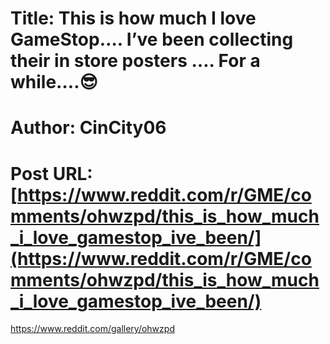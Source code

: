 # Title: This is how much I love GameStop…. I’ve been collecting their in store posters …. For a while….😎
# Author: CinCity06
# Post URL: [https://www.reddit.com/r/GME/comments/ohwzpd/this_is_how_much_i_love_gamestop_ive_been/](https://www.reddit.com/r/GME/comments/ohwzpd/this_is_how_much_i_love_gamestop_ive_been/)


https://www.reddit.com/gallery/ohwzpd